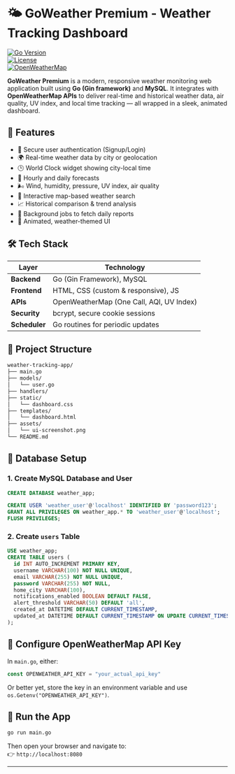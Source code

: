 
# 🌤️ GoWeather Premium - Weather Tracking Dashboard

[![Go Version](https://img.shields.io/badge/Go-1.20+-00ADD8?logo=go&logoColor=white)](https://golang.org/)  
[![License](https://img.shields.io/badge/License-MIT-green.svg)](LICENSE)  
[![OpenWeatherMap](https://img.shields.io/badge/API-OpenWeatherMap-orange)](https://openweathermap.org/api)

**GoWeather Premium** is a modern, responsive weather monitoring web application built using **Go (Gin framework)** and **MySQL**. It integrates with **OpenWeatherMap APIs** to deliver real-time and historical weather data, air quality, UV index, and local time tracking — all wrapped in a sleek, animated dashboard.



## 🌟 Features

- 🔐 Secure user authentication (Signup/Login)
- 🌍 Real-time weather data by city or geolocation
- 🕒 World Clock widget showing city-local time
- 📅 Hourly and daily forecasts
- 🌬️ Wind, humidity, pressure, UV index, air quality
- 📍 Interactive map-based weather search
- 📈 Historical comparison & trend analysis
- 🔄 Background jobs to fetch daily reports
- 🎨 Animated, weather-themed UI



## 🛠️ Tech Stack

| Layer        | Technology                              |
|--------------|------------------------------------------|
| **Backend**  | Go (Gin Framework), MySQL                |
| **Frontend** | HTML, CSS (custom & responsive), JS      |
| **APIs**     | OpenWeatherMap (One Call, AQI, UV Index) |
| **Security** | bcrypt, secure cookie sessions           |
| **Scheduler**| Go routines for periodic updates         |



## 📁 Project Structure

```bash
weather-tracking-app/
├── main.go
├── models/
│   └── user.go
├── handlers/
├── static/
│   └── dashboard.css
├── templates/
│   └── dashboard.html
├── assets/
│   └── ui-screenshot.png
└── README.md
```



## 🧱 Database Setup

### 1. Create MySQL Database and User

```sql
CREATE DATABASE weather_app;

CREATE USER 'weather_user'@'localhost' IDENTIFIED BY 'password123';
GRANT ALL PRIVILEGES ON weather_app.* TO 'weather_user'@'localhost';
FLUSH PRIVILEGES;
```

### 2. Create `users` Table

```sql
USE weather_app;
CREATE TABLE users (
  id INT AUTO_INCREMENT PRIMARY KEY,
  username VARCHAR(100) NOT NULL UNIQUE,
  email VARCHAR(255) NOT NULL UNIQUE,
  password VARCHAR(255) NOT NULL,
  home_city VARCHAR(100),
  notifications_enabled BOOLEAN DEFAULT FALSE,
  alert_threshold VARCHAR(50) DEFAULT 'all',
  created_at DATETIME DEFAULT CURRENT_TIMESTAMP,
  updated_at DATETIME DEFAULT CURRENT_TIMESTAMP ON UPDATE CURRENT_TIMESTAMP
);
```



## 🔑 Configure OpenWeatherMap API Key

In `main.go`, either:

```go
const OPENWEATHER_API_KEY = "your_actual_api_key"
```

Or better yet, store the key in an environment variable and use `os.Getenv("OPENWEATHER_API_KEY")`.



## 🚀 Run the App

```bash
go run main.go
```

Then open your browser and navigate to:  
👉 `http://localhost:8080`

---




